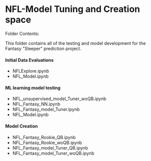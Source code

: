# NFL-Model Tuning and Creation space

Folder Contents: 

This folder contains all of the testing and model development for the Fantasy "Sleeper" prediction project.

#### Initial Data Evaluations 
* NFLExplore.ipynb  
* NFL_Model.ipynb    

#### ML learning model testing  
* NFL_unsupervised_model_Tuner_woQB.ipynb  
* NFL_Fantasy_NN.ipynb  
* NFL_Fantasy_model_Tuner.ipynb  
* NFL_Model.ipynb   

#### Model Creation  
* NFL_Fantasy_Rookie_QB.ipynb  
* NFL_Fantasy_Rookie_woQB.ipynb  
* NFL_Fantasy_model_Tuner_QB.ipynb  
* NFL_Fantasy_model_Tuner_woQB.ipynb  
